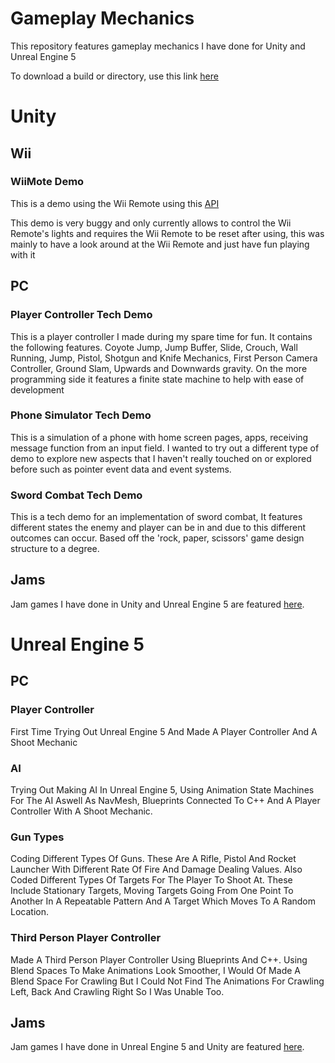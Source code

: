 # Gameplay Mechanics

This repository features gameplay mechanics I have done for Unity and Unreal Engine 5

To download a build or directory, use this link <a href="https://download-directory.github.io/">here</a>

# Unity 

## Wii

### WiiMote Demo

This is a demo using the Wii Remote using this <a href="https://github.com/Flafla2/Unity-Wiimote/releases/tag/v1.1">API</a>

This demo is very buggy and only currently allows to control the Wii Remote's lights and requires the Wii Remote to be reset after using, this was mainly to have a look around at the Wii Remote and just have fun playing with it

## PC

### Player Controller Tech Demo

This is a player controller I made during my spare time for fun. It contains the following features. Coyote Jump, Jump Buffer, Slide, Crouch, Wall Running, Jump, Pistol, Shotgun and Knife Mechanics, First Person Camera Controller, Ground Slam, Upwards and Downwards gravity. On the more programming side it features a finite state machine to help with ease of development

### Phone Simulator Tech Demo

This is a simulation of a phone with home screen pages, apps, receiving message function from an input field. I wanted to try out a different type of demo to explore new aspects that I haven't really touched on or explored before such as pointer event data and event systems.

### Sword Combat Tech Demo

This is a tech demo for an implementation of sword combat, It features different states the enemy and player can be in and due to this different outcomes can occur. Based off the 'rock, paper, scissors' game design structure to a degree.

## Jams

Jam games I have done in Unity and Unreal Engine 5  are featured <a href="https://github.com/MyNamesLex/All-Jams">here</a>.

# Unreal Engine 5

## PC

### Player Controller

First Time Trying Out Unreal Engine 5 And Made A Player Controller And A Shoot Mechanic

### AI

Trying Out Making AI In Unreal Engine 5, Using Animation State Machines For The AI Aswell As NavMesh, Blueprints Connected To C++ And A Player Controller With A Shoot Mechanic.

### Gun Types

Coding Different Types Of Guns. These Are A Rifle, Pistol And Rocket Launcher With Different Rate Of Fire And Damage Dealing Values. Also Coded Different Types Of Targets For The Player To Shoot At. These Include Stationary Targets, Moving Targets Going From One Point To Another In A Repeatable Pattern And A Target Which Moves To A Random Location.

### Third Person Player Controller

Made A Third Person Player Controller Using Blueprints And C++. Using Blend Spaces To Make Animations Look Smoother, I Would Of Made A Blend Space For Crawling But I Could Not Find The Animations For Crawling Left, Back And Crawling Right So I Was Unable Too.


## Jams

Jam games I have done in Unreal Engine 5 and Unity are featured <a href="https://github.com/MyNamesLex/All-Jams">here</a>.
